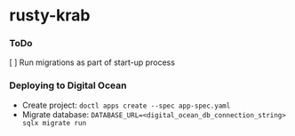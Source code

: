 # rusty-krab

### ToDo
[ ] Run migrations as part of start-up process


### Deploying to Digital Ocean
- Create project: `doctl apps create --spec app-spec.yaml`
- Migrate database: `DATABASE_URL=<digital_ocean_db_connection_string> sqlx migrate run`
